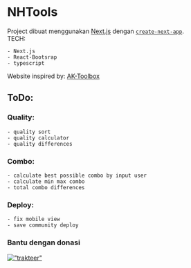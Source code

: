 # NHTools

Project dibuat menggunakan [Next.js](https://nextjs.org/) dengan [`create-next-app`](https://github.com/vercel/next.js/tree/canary/packages/create-next-app).  
TECH:

    - Next.js
    - React-Bootsrap
    - typescript

Website inspired by: [AK-Toolbox](https://github.com/Aceship/AN-EN-Tags)

## ToDo:

### Quality:

    - quality sort
    - quality calculator
    - quality differences

### Combo:

    - calculate best possible combo by input user
    - calculate min max combo
    - total combo differences

### Deploy:

    - fix mobile view
    - save community deploy

### Bantu dengan donasi

[!["trakteer"](https://img.shields.io/badge/trakteer-ff1212?style=for-the-badge&logoColor=white)](https://teer.id/dotcchi1x)
